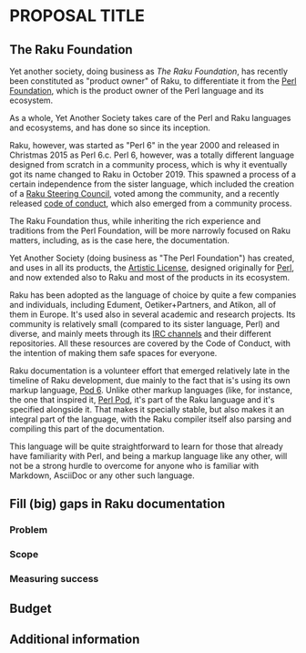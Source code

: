 # PROPOSAL TITLE

## The Raku Foundation

Yet another society, doing business as *The Raku Foundation*, has
recently been constituted as "product owner" of Raku, to differentiate
it from the [Perl Foundation](https://perlfoundation.org), which is
the product owner of the Perl language and its ecosystem.

As a whole, Yet Another Society takes care of the Perl and Raku
languages and ecosystems, and has done so since its inception.

Raku, however, was started as "Perl 6" in the year 2000 and released
in Christmas 2015 as Perl 6.c. Perl 6, however, was a totally
different language designed from scratch in a community process, which
is why it eventually got its name changed to Raku in
October 2019. This spawned a process of a certain independence from
the sister language, which included the creation of a [Raku Steering
Council](https://raku.github.io/Raku-Steering-Council/), voted among
the community, and a recently released [code of
conduct](https://raku.github.io/Raku-Steering-Council/papers/CoC),
which also emerged from a community process.

The Raku Foundation thus, while inheriting the rich experience and
traditions from the Perl Foundation, will be more narrowly focused on
Raku matters, including, as is the case here, the documentation.

Yet Another Society (doing business as "The Perl Foundation") has
created, and uses in all its products, the [Artistic
License](https://opensource.org/licenses/artistic-license-2.0),
designed originally for [Perl](https://perl.org), and now extended
also to Raku and most of the products in its ecosystem.

Raku has been adopted as the language of choice by quite a few
companies and individuals, including Edument, Oetiker+Partners, and
Atikon, all of them in Europe. It's used also in several academic and
research projects. Its community is relatively small (compared to its
sister language, Perl) and diverse, and mainly meets through its [IRC
channels](https://raku.org/community) and their different
repositories. All these resources are covered by the Code of Conduct,
with the intention of making them safe spaces for everyone.

Raku documentation is a volunteer effort that emerged relatively late
in the timeline of Raku development, due mainly to the fact that is's
using its own markup language, [Pod
6](https://docs.raku.org/language/pod). Unlike other markup languages
(like, for instance, the one that inspired it, [Perl
Pod](https://perldoc.perl.org/perlpod), it's part of the Raku language
and it's specified alongside it. That makes it specially stable, but
also makes it an integral part of the language, with the Raku compiler
itself also parsing and compiling this part of the documentation.

This language will be quite straightforward to learn for those that
already have familiarity with Perl, and being a markup language like
any other, will not be a strong hurdle to overcome for anyone who is
familiar with Markdown, AsciiDoc or any other such language.

## Fill (big) gaps in Raku documentation


### Problem

### Scope

### Measuring success

## Budget

## Additional information

<!-- Previous experience with technical writers -->

<!-- Previous participation in Season of Docs, Google Summer of Code -->
<!-- or Others -->
